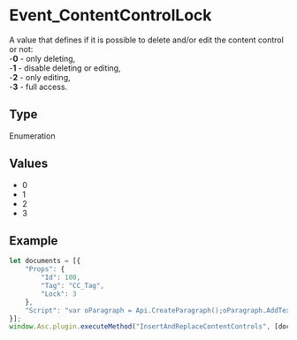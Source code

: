 # Event_ContentControlLock

A value that defines if it is possible to delete and/or edit the content control or not:\
-**0** - only deleting,\
-**1** - disable deleting or editing,\
-**2** - only editing,\
-**3** - full access.

## Type

Enumeration

## Values

- 0
- 1
- 2
- 3


## Example

```javascript
let documents = [{
    "Props": {
        "Id": 100,
        "Tag": "CC_Tag",
        "Lock": 3
    },
    "Script": "var oParagraph = Api.CreateParagraph();oParagraph.AddText('Hello world!');Api.GetDocument().InsertContent([oParagraph]);"
}];
window.Asc.plugin.executeMethod("InsertAndReplaceContentControls", [documents]);
```
